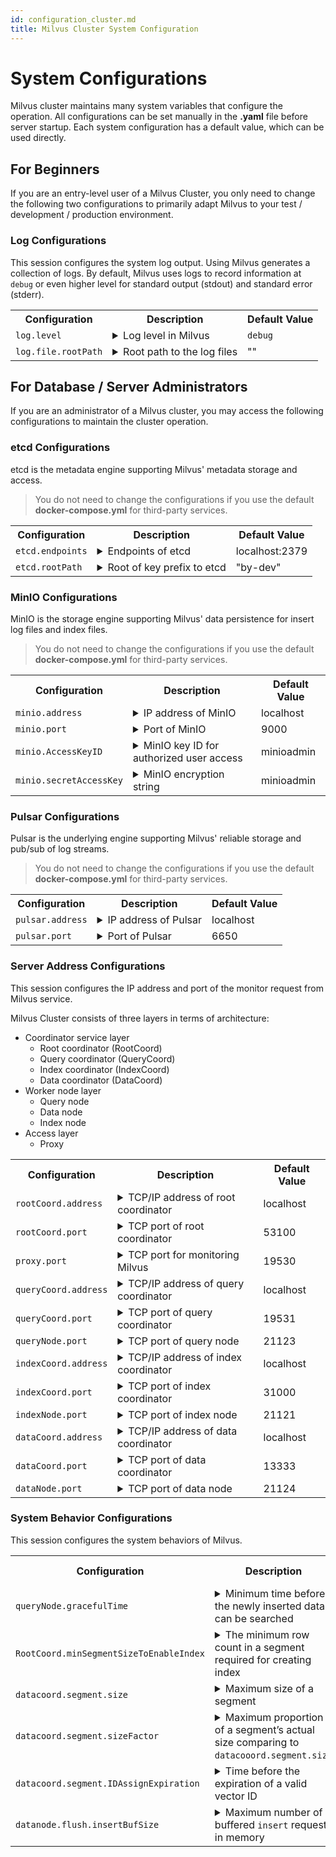 ```yaml
---
id: configuration_cluster.md
title: Milvus Cluster System Configuration
---
```

# System Configurations

Milvus cluster maintains many system variables that configure the operation. All configurations can be set manually in the **.yaml** file before server startup. Each system configuration has a default value, which can be used directly.


## For Beginners

If you are an entry-level user of a Milvus Cluster, you only need to change the following two configurations to primarily adapt Milvus to your test / development / production environment.

### Log Configurations

This session configures the system log output. Using Milvus generates a collection of logs. By default, Milvus uses logs to record information at `debug` or even higher level for standard output (stdout) and standard error (stderr).

<table id="casual_user">
  <tr>     
    <th>Configuration</th>     
    <th>Description</th>     
    <th>Default Value</th>   
  </tr>
  <tr>     
    <td><code>log.level</code></td>
    <td>
      <details>
       <summary>Log level in Milvus</summary>
        <li>
           You can configure this parameter as <code>debug</code>, <code>info</code>, <code>warn</code>, <code>error</code>, <code>panic</code>, or <code>fatal</code>.
        </li> 
        <li>
           We recommend using <code>debug</code> level under test and development environments, and <code>info</code> level in production environment.
         </li>
      </details>
    </td>     
    <td><code>debug</code></td>
  </tr>
  <tr>     
    <td><code>log.file.rootPath</code></td>
    <td>
      <details>
       <summary>Root path to the log files</summary>
        <li>
           The default value is set empty, indicating to output log files to standard output (stdout) and standard error (stderr).
        </li>
        <li>
           If this parameter is set to a valid local path, Milvus log will be written and stored in this path.
        </li>
        <li>
           Set this parameter as the path that you have permission to write. We recommend using <b>/tmp/milvus</b>.
         </li>
      </details>
    </td>     
    <td>""</td>
  </tr>
</table>



## For Database / Server Administrators

If you are an administrator of a Milvus cluster, you may access the following configurations to maintain the cluster operation.

### etcd Configurations

etcd is the metadata engine supporting Milvus' metadata storage and access. 

> You do not need to change the configurations if you use the default **docker-compose.yml** for third-party services.

<table id="etcd">
	<tr>
		<th>Configuration</th>
		<th>Description</th>
		<th>Default Value</th>
	</tr>
	<tr>
		<td><code>etcd.endpoints</code></td>
		<td><details>
       <summary>Endpoints of etcd</summary>
       <li>Environment variable: <code>ETCD_ENDPOINTS</code></li>
       <li>Access etcd service with <code>etcd.endpoints</code>.</li>
       <li>etcd preferentially acquires valid address from environment variable <code>ETCD_ENDPOINTS</code> when Milvus is booted up.</li>
       <li>You can change this parameter as the endpoints of your own etcd cluster.</li>
      </details></td>
		<td>localhost:2379</td>
	</tr>
	<tr>
		<td><code>etcd.rootPath</code></td>
		<td><details>
       <summary>Root of key prefix to etcd</summary>
       <li>Milvus stores data in etcd with this root key prefix.</li>
       <li>Be careful with changing this configuration if you have used Milvus for a period of time. Changes to this configuration will affect your access to old data.</li>
       <li>We recommend changing this configuration before using Milvus for the first time.</li>
       <li>Set an easy-to-identify root key prefix for Milvus if etcd already exists. We recommend setting it as "<b>milvus-root</b>".</li>
      </details></td>
		<td>"by-dev"</td>
	</tr>
</table>

### MinIO Configurations

MinIO is the storage engine supporting Milvus' data persistence for insert log files and index files. 

> You do not need to change the configurations if you use the default **docker-compose.yml** for third-party services.

<table id="minio">
	<tr>
		<th>Configuration</th>
		<th>Description</th>
		<th>Default Value</th>
	</tr>
  <tr>
		<td><code>minio.address</code></td>
		<td><details>
       <summary>IP address of MinIO</summary>
       <li>Environment variable: <code>MINIO_ADDRESS</code></li>
       <li>Access MinIO service with <code>minio.address</code>. <code>minio.address</code> and <code>minio.port</code> together generates the valid address to MinIO.</li>
       <li>MinIO preferentially acquires the valid address from the environment variable <code>MINIO_ADDRESS</code> when Milvus is booted up.</li>
      <li>Default value applies when MinIO and Milvus are running on the same network.</li>
      <li>Milvus 2.0 uses non-secure mode to access MinIO. Upcoming Milvus versions will support secure access to MinIO.</li>
      </details></td>
		<td>localhost</td>
	</tr>
  <tr>
		<td><code>minio.port</code></td>
		<td><details>
       <summary>Port of MinIO</summary>
       <li>Environment variable: <code>MINIO_ADDRESS</code></li>
       <li>Access MinIO service with <code>minio.address</code>. <code>minio.address</code> and <code>minio.port</code> together generates the valid address to MinIO.</li>
       <li>MinIO preferentially acquires the valid address from the environment variable <code>MINIO_ADDRESS</code> when Milvus is booted up.</li>
      </details></td>
		<td>9000</td>
	</tr>
  <tr>
		<td><code>minio.AccessKeyID</code></td>
		<td><details>
       <summary>MinIO key ID for authorized user access</summary>
       <li>Environment variable: <code>MINIO_ACCESS_KEY</code></li>
       <li>Access key ID that MinIO issued to authorized users. <code>minio.accessKeyID</code> and <code>minio.secretAccessKey</code> together is used for identity authentication to access the MinIO service.</li>
       <li>This configuration must be set identical to the environment variable <code>MINIO_ACCESS_KEY</code>, which is necessary for booting MinIO. The default value applies to the MinIO service that booted with the default <b>docker-compose.yml</b> provided by Milvus.</li>
      </details></td>
		<td>minioadmin</td>
	</tr>
  <tr>
		<td><code>minio.secretAccessKey</code></td>
		<td><details>
       <summary>MinIO encryption string</summary>
       <li>Environment variable: <code>MINIO_SECRET_KEY</code></li>
       <li>Secret key used to encrypt the signature string and verify the signature string on server. It must be kept strictly confidential and accessible only to the MinIO server and users.</li>
       <li>This configuration must be set identical to the environment variable <code>MINIO_SECRET_KEY</code>, which is necessary for booting MinIO. The default value applies to the MinIO service that booted with the default <b>docker-compose.yml</b> provided by Milvus.</li>
      </details></td>
		<td>minioadmin</td>
	</tr>
</table>

### Pulsar Configurations

Pulsar is the underlying engine supporting Milvus' reliable storage and pub/sub of log streams.

> You do not need to change the configurations if you use the default **docker-compose.yml** for third-party services.

<table id="pulsar">
	<tr>
		<th>Configuration</th>
		<th>Description</th>
		<th>Default Value</th>
	</tr>
  <tr>
		<td><code>pulsar.address</code></td>
		<td><details>
       <summary>IP address of Pulsar</summary>
       <li>Environment variable: <code>PULSAR_ADDRESS</code></li>
       <li>Access Pulsar service with <code>pulsar.address</code>. <code>pulsar.address</code> and <code>pulsar.port</code> together generates the valid address to Pulsar. Pulsar preferentially acquires the valid address from the environment variable <code>PULSAR_ADDRESS</code> when Milvus is booted up.</li>
       <li>The default value applies when Pulsar and Milvus are running on the same network.</li>
       <li>Format: <code>pulsar://localhost:8888</code></li>
      </details></td>
		<td>localhost</td>
	</tr>
  <tr>
		<td><code>pulsar.port</code></td>
		<td><details>
       <summary>Port of Pulsar</summary>
       <li>Environment variable: <code>PULSAR_ADDRESS</code></li>
       <li>Access Pulsar service with <code>pulsar.port</code>. <code>pulsar.address</code> and <code>pulsar.port</code> together generates the valid address to Pulsar. Pulsar preferentially acquires the valid address from the environment variable <code>PULSAR_ADDRESS</code> when Milvus is booted up.</li>
       <li>Format: <code>pulsar://localhost:8888</code></li>
      </details></td>
		<td>6650</td>
	</tr>
</table>

### Server Address Configurations

This session configures the IP address and port of the monitor request from Milvus service.

Milvus Cluster consists of three layers in terms of architecture: 

- Coordinator service layer
  - Root coordinator (RootCoord)
  - Query coordinator (QueryCoord)
  - Index coordinator (IndexCoord)
  - Data coordinator (DataCoord)
- Worker node layer
  - Query node
  - Data node
  - Index node
- Access layer
  - Proxy

<table id="server_address">
	<tr>
		<th>Configuration</th>
		<th>Description</th>
		<th>Default Value</th>
	</tr>
  <tr>
		<td><code>rootCoord.address</code></td>
		<td><details>
       <summary>TCP/IP address of root coordinator</summary>
       <li>Environment variable: <code>ROOT_COORD_ADDRESS</code></li>
       <li>Environment variable <code>rootCoord_ADDRESS</code> overrides this value.</li>
       <li>If you set this parameter as <code>0.0.0.0</code>, rootCoord monitors all IPv4 addresses.</li>
       <li>This parameter takes effect only after being configured at startup of Milvus.</li>
      </details></td>
		<td>localhost</td>
	</tr>
  <tr>
		<td><code>rootCoord.port</code></td>
		<td><details>
       <summary>TCP port of root coordinator</summary>
       <li>Environment variable: <code>ROOT_COORD_ADDRESS</code></li>
       <li>This parameter takes effect only after being configured at startup of Milvus.</li>
      </details></td>
		<td>53100</td>
	</tr>
  <tr>
		<td><code>proxy.port</code></td>
		<td><details>
       <summary>TCP port for monitoring Milvus</summary>
       <li>This parameter takes effect only after being configured at the startup of Milvus.</li>
      </details></td>
		<td>19530</td>
	</tr>
  <tr>
		<td><code>queryCoord.address</code></td>
		<td><details>
       <summary>TCP/IP address of query coordinator</summary>
       <li>Environment variable: <code>QUERY_COORD_ADDRESS</code></li>
       <li>Environment variable <code>QUERY_COORD_ADDRESS</code> overrides this value.</li>
       <li>If you set this parameter as <code>0.0.0.0</code>, query coordinator monitors all IPv4 addresses.</li>
       <li>This parameter takes effect only after being configured at startup of Milvus.</li>
      </details></td>
		<td>localhost</td>
	</tr>
  <tr>
		<td><code>queryCoord.port</code></td>
		<td><details>
       <summary>TCP port of query coordinator</summary>
       <li>Environment variable: <code>QUERY_COORD_ADDRESS</code></li>
       <li>This parameter takes effect only after being configured at startup of Milvus.</li>
      </details></td>
		<td>19531</td>
	</tr>
  <tr>
		<td><code>queryNode.port</code></td>
		<td><details>
       <summary>TCP port of query node</summary>
       <li>This parameter takes effect only after being configured at startup of Milvus.</li>
      </details></td>
		<td>21123</td>
	</tr>
  <tr>
		<td><code>indexCoord.address</code></td>
		<td><details>
       <summary>TCP/IP address of index coordinator</summary>
       <li>This parameter takes effect only after being configured at startup of Milvus.</li>
      </details></td>
		<td>localhost</td>
	</tr>
  <tr>
		<td><code>indexCoord.port</code></td>
		<td><details>
       <summary>TCP port of index coordinator</summary>
       <li>This parameter takes effect only after being configured at startup of Milvus.</li>
      </details></td>
		<td>31000</td>
	</tr>
  <tr>
		<td><code>indexNode.port</code></td>
		<td><details>
       <summary>TCP port of index node</summary>
       <li>This parameter takes effect only after being configured at startup of Milvus.</li>
      </details></td>
		<td>21121</td>
	</tr>
  <tr>
		<td><code>dataCoord.address</code></td>
		<td><details>
       <summary>TCP/IP address of data coordinator</summary>
       <li>This parameter takes effect only after being configured at startup of Milvus.</li>
      </details></td>
		<td>localhost</td>
	</tr>
  <tr>
		<td><code>dataCoord.port</code></td>
		<td><details>
       <summary>TCP port of data coordinator</summary>
       <li>This parameter takes effect only after being configured at startup of Milvus.</li>
      </details></td>
		<td>13333</td>
	</tr>
  <tr>
		<td><code>dataNode.port</code></td>
		<td><details>
       <summary>TCP port of data node</summary>
       <li>This parameter takes effect only after being configured at startup of Milvus.</li>
      </details></td>
		<td>21124</td>
	</tr>
</table>

### System Behavior Configurations

This session configures the system behaviors of Milvus.

<table id="system_behavior">
	<tr>
		<th>Configuration</th>
		<th>Description</th>
		<th>Default Value</th>
	</tr>
  <tr>
		<td><code>queryNode.gracefulTime</code></td>
		<td><details>
       <summary>Minimum time before the newly inserted data can be searched</summary>
       <li>Unit: ms</li>
       <li>Milvus executes this query command directly when the search message timestamp is ahead of the query node system time.</li>
       <li>When the <code>search</code> message timestamp is behind the query node system time, the search message waits for the query node system time to advance until the time difference between them is less than the value set in <code>queryNode.gracefulTime</code>, and then Milvus executes the query demand.</li>
      </details></td>
		<td>5000</td>
	</tr>
  <tr>
		<td><code>RootCoord.minSegmentSizeToEnableIndex</code></td>
		<td><details>
       <summary>The minimum row count in a segment required for creating index</summary>
       <li>This parameter specifies the minimum row count in a log file required for creating segment index.</li>
      </details></td>
		<td>1024</td>
	</tr>
  <tr>
		<td><code>datacoord.segment.size</code></td>
		<td><details>
       <summary>Maximum size of a segment</summary>
       <li><code>datacoord.segment.size</code> and <code>dataCoord.segment.sizeFactor</code> together determine if a segment can be sealed. Generally, the segment size ranges from 384 MB to 512 MB.</li>
      </details></td>
		<td>512</td>
	</tr>
  <tr>
		<td><code>datacoord.segment.sizeFactor</code></td>
		<td><details>
       <summary>Maximum proportion of a segment’s actual size comparing to <code>datacooord.segment.size</code></summary>
       <li>When actual proportion is greater than the set value, the corresponding segment can be sealed.</li>
      </details></td>
		<td>0.75</td>
	</tr>
  <tr>
		<td><code>datacoord.segment.IDAssignExpiration</code></td>
		<td><details>
       <summary>Time before the expiration of a valid vector ID</summary>
       <li>Unit: ms</li>
       <li>ID that data coord assigned to a vector expires. By default, a vector ID is valid for 2000 ms. The expired ID are not reusable.</li>
      </details></td>
		<td>2000</td>
	</tr>
  <tr>
		<td><code>datanode.flush.insertBufSize</code></td>
		<td><details>
       <summary>Maximum number of buffered <code>insert</code> requests in memory</summary>
       <li>Data node packs all buffered data into a binlog file and stores the file in MinIO/S3 when the row count of the data in memory exceeds this value.</li>
       <li>Setting this parameter is associated with the data size. If it is set too small, the system stores data in small size too frequently. If it is set too large, the system's demand for memory will increase.</li>
       <li>The default value applies to most scenarios. For a 128-dimensions floating-point vector, 32000 rows of data generate a binlog file of approximately 16 MB.</li>
      </details></td>
		<td>32000</td>
	</tr>
</table>


